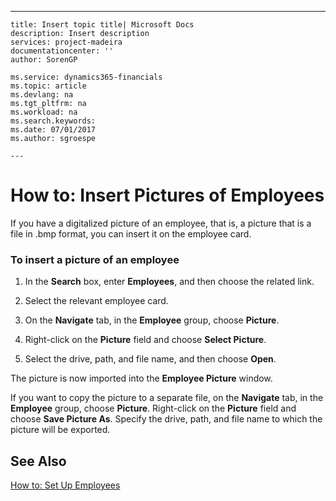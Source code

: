 ---
    title: Insert topic title| Microsoft Docs
    description: Insert description
    services: project-madeira
    documentationcenter: ''
    author: SorenGP

    ms.service: dynamics365-financials
    ms.topic: article
    ms.devlang: na
    ms.tgt_pltfrm: na
    ms.workload: na
    ms.search.keywords:
    ms.date: 07/01/2017
    ms.author: sgroespe

    ---
# How to: Insert Pictures of Employees
If you have a digitalized picture of an employee, that is, a picture that is a file in .bmp format, you can insert it on the employee card.  
  
### To insert a picture of an employee  
  
1.  In the **Search** box, enter **Employees**, and then choose the related link.  
  
2.  Select the relevant employee card.  
  
3.  On the **Navigate** tab, in the **Employee** group, choose **Picture**.  
  
4.  Right-click on the **Picture** field and choose **Select Picture**.  
  
5.  Select the drive, path, and file name, and then choose **Open**.  
  
 The picture is now imported into the **Employee Picture** window.  
  
 If you want to copy the picture to a separate file, on the **Navigate** tab, in the **Employee** group, choose **Picture**. Right-click on the **Picture** field and choose **Save Picture As**. Specify the drive, path, and file name to which the picture will be exported.  
  
## See Also  
 [How to: Set Up Employees](../how-to-set-up-employees.md)